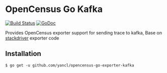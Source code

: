 # OpenCensus Go Kafka

[![Build Status](https://travis-ci.org/yancl/opencensus-go-exporter-kafka.svg?branch=master)](https://travis-ci.org/yancl/opencensus-go-exporter-kafka) [![GoDoc](https://godoc.org/github.com/yancl/opencensus-go-exporter-kafka?status.svg)](https://godoc.org/github.com/yancl/opencensus-go-exporter-kafka)

Provides OpenCensus exporter support for sending trace to kafka, Base on [stackdriver](https://github.com/census-ecosystem/opencensus-go-exporter-stackdriver) exporter code

## Installation

```
$ go get -u github.com/yancl/opencensus-go-exporter-kafka
```

[godoc-image]: https://godoc.org/yancl/opencensus-go-exporter-kafka?status.svg
[godoc-url]: https://godoc.org/yancl/opencensus-go-exporter-kafka
